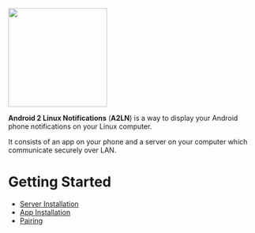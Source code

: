 <img src="https://raw.githubusercontent.com/patri9ck/a2ln-app/main/images/icon-transparent.png" height="200">

**Android 2 Linux Notifications** (**A2LN**) is a way to display your Android phone notifications on your Linux computer.

It consists of an app on your phone and a server on your computer which communicate securely over LAN.

# Getting Started
- [Server Installation](server.md)
- [App Installation](app.md)
- [Pairing](pairing.md)
